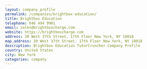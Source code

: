 ```yaml
---
layout: company_profile
permalink: /companies/brightbox-education/
title: Brightbox Education
telephone: 646 494 9901
email: sales@brightboxcharge.com
website: https://brightboxcharge.com
address: 39 West 37th Street, 17th Floor New York, NY 10018
map_address: 39 West 37th Street, 17th Floor New York, NY 10018
description: Brightbox Education TutorCruncher Company Profile
country: United States
city: New York
categories: company
---
```


